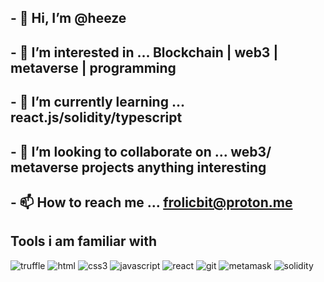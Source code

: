 ## - 👋 Hi, I’m @heeze
## - 👀 I’m interested in ... Blockchain | web3 | metaverse | programming
## - 🌱 I’m currently learning ... react.js/solidity/typescript 
## - 💞️ I’m looking to collaborate on ... web3/ metaverse projects anything interesting
## - 📫 How to reach me ... frolicbit@proton.me 

## Tools i am familiar with
![truffle](https://camo.githubusercontent.com/f4e437a68db57ac64831f6c142345f8a1e9382c73c66cb7cedfd11c6b8b2796e/68747470733a2f2f696d672e69636f6e73382e636f6d2f65787465726e616c2d766974616c69792d676f726261636865762d666c61742d766974616c792d676f726261636865762f35382f756e646566696e65642f65787465726e616c2d657468657265756d2d63727970746f63757272656e63792d766974616c69792d676f726261636865762d666c61742d766974616c792d676f726261636865762e706e67)
![html](https://camo.githubusercontent.com/48b5f1657a6666c0fa01e82f2a9119b68ac5964ab88a05923cd75041914b2ebc/68747470733a2f2f696d672e69636f6e73382e636f6d2f636f6c6f722f35302f3030303030302f68746d6c2d352e706e67)
![css3](https://camo.githubusercontent.com/ff73483a01a46d9045dd0109d131001c39ee1cdac1dd44fb33fd8faaa2f38084/68747470733a2f2f696d672e69636f6e73382e636f6d2f636f6c6f722f35302f3030303030302f637373332e706e67)
![javascript](https://camo.githubusercontent.com/84c2586aa67309f6fa224fdf5fdf33a633239375397a8e753ac1e7cc727f5458/68747470733a2f2f696d672e69636f6e73382e636f6d2f636f6c6f722f34382f3030303030302f6a6176617363726970742d2d76312e706e67)
![react](https://camo.githubusercontent.com/38b72f440cbf774558b9399b27bf659066e94b1eddc4510a9607ced1f028f6d0/68747470733a2f2f696d672e69636f6e73382e636f6d2f636f6c6f722f34382f3030303030302f72656163742d6e61746976652e706e67)
![git](https://camo.githubusercontent.com/bc60041f5ea7b022c6419b73a15aaac12a2ede682867ec0d3e3c9ec374dce54b/68747470733a2f2f696d672e69636f6e73382e636f6d2f636f6c6f722f34382f3030303030302f6769742e706e67)
![metamask](https://camo.githubusercontent.com/e81e1ec5cb621f756881ecdbbfdf2e7443314aa67a92e96185d8167760b125a6/68747470733a2f2f696d672e69636f6e73382e636f6d2f636f6c6f722f34382f756e646566696e65642f6d6574616d61736b2d6c6f676f2e706e67)
![solidity](![image](https://user-images.githubusercontent.com/96997740/188181296-223a1927-0523-4a64-b467-aa1444b58859.png)
)

<!---
heeze is a ✨ special ✨ repository because its `README.md` (this file) appears on your GitHub profile.
You can click the Preview link to take a look at your changes.
--->
